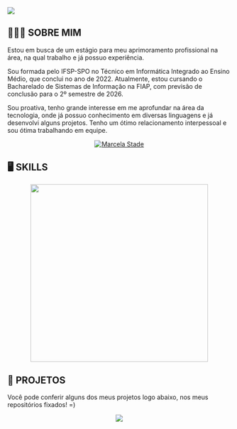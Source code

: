 <p>
 <img src= "https://cdn.discordapp.com/attachments/1088502571372662814/1168689375471751339/IMG_6668.png?ex=6552adcc&is=654038cc&hm=8c506eb168dec4a32754db4bdc27d84638a0b4a3ed55f125e32ff0c9aa2aefa8&"/>
</p>
       
       
 <h2 align="left"> 👩🏻‍🎓 SOBRE MIM</h2>
 
 <p align = "justified">Estou em busca de um estágio para meu aprimoramento profissional na área, na qual trabalho e já possuo experiência.
 </p>
<p align = "justified">Sou formada pelo IFSP-SPO no Técnico em Informática Integrado ao Ensino Médio, que conclui no ano de 2022. Atualmente, estou cursando o Bacharelado de Sistemas de Informação na FIAP, com previsão de conclusão para o 2º semestre de 2026.
</p>
<p align = "justified">Sou proativa, tenho grande interesse em me aprofundar na área da tecnologia, onde já possuo conhecimento em diversas linguagens e já desenvolvi alguns projetos. Tenho um ótimo relacionamento interpessoal e sou ótima trabalhando em equipe.</p>
     
<div align="center">
  <a href="https://www.linkedin.com/in/marcela-stade-a51678212/" target="_blank"><img src="https://img.shields.io/badge/-LinkedIn-%230077B5?style=for-the-badge&logo=linkedin&logoColor=white" alt = "Marcela Stade" target="_blank">
  </a>
<h2 align="left" > 🖥️ SKILLS </h2>

<p align= "center">
<img src= "https://media.discordapp.net/attachments/1020518662597246989/1166771093101629530/skills.png?ex=654bb342&is=65393e42&hm=486e1a46eecbac870bd9d7be05ca0418483c5687191e2a5dc0ba078d28ad576d&=" width="400"/>
       </p>
       


<h2 align="left" > 📂 PROJETOS</h2>

<p align = "left">Você pode conferir alguns dos meus projetos logo abaixo, nos meus repositórios fixados! =) </p>

<p align = "center">
    <a href="https://github.com/Ma-189">
        <img src="https://github-readme-stats.anuraghazra1.vercel.app/api/top-langs/?username=Ma-189&theme=rose" align="center"/>
    </a>
</p>
